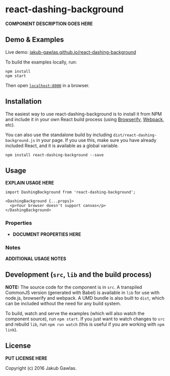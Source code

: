 # react-dashing-background

__COMPONENT DESCRIPTION GOES HERE__


## Demo & Examples

Live demo: [jakub-gawlas.github.io/react-dashing-background](http://jakub-gawlas.github.io/react-dashing-background/)

To build the examples locally, run:

```
npm install
npm start
```

Then open [`localhost:8000`](http://localhost:8000) in a browser.


## Installation

The easiest way to use react-dashing-background is to install it from NPM and include it in your own React build process (using [Browserify](http://browserify.org), [Webpack](http://webpack.github.io/), etc).

You can also use the standalone build by including `dist/react-dashing-background.js` in your page. If you use this, make sure you have already included React, and it is available as a global variable.

```
npm install react-dashing-background --save
```


## Usage

__EXPLAIN USAGE HERE__

```
import DashingBackground from 'react-dashing-background';

<DashingBackground {...props}>
  <p>Your browser doesn't support canvas</p>
</DashingBackground>
```

### Properties

* __DOCUMENT PROPERTIES HERE__

### Notes

__ADDITIONAL USAGE NOTES__


## Development (`src`, `lib` and the build process)

**NOTE:** The source code for the component is in `src`. A transpiled CommonJS version (generated with Babel) is available in `lib` for use with node.js, browserify and webpack. A UMD bundle is also built to `dist`, which can be included without the need for any build system.

To build, watch and serve the examples (which will also watch the component source), run `npm start`. If you just want to watch changes to `src` and rebuild `lib`, run `npm run watch` (this is useful if you are working with `npm link`).

## License

__PUT LICENSE HERE__

Copyright (c) 2016 Jakub Gawlas.


